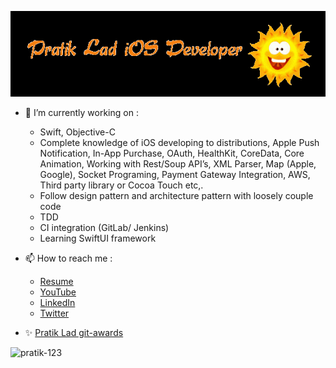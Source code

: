 ![image](https://github.com/pratik-123/pratik-123/blob/master/name.gif)

- 🔭 I’m currently working on :
    - Swift, Objective-C
    - Complete knowledge of iOS developing to distributions, Apple Push Notification, In-App Purchase, OAuth, HealthKit, CoreData, Core Animation, Working with Rest/Soup API’s, XML Parser, Map (Apple, Google), Socket Programing, Payment Gateway Integration, AWS, Third party library or Cocoa Touch etc,.
    - Follow design pattern and architecture pattern with loosely couple code
    - TDD
    - CI integration (GitLab/ Jenkins)
    - Learning SwiftUI framework

- 📫 How to reach me :
	- [Resume](https://pratik-123.github.io/vcard/)
	- [YouTube](https://www.youtube.com/c/PratikLad?sub_confirmation=1)
	- [LinkedIn](https://www.linkedin.com/in/pratik-lad-3280899b/)
	- [Twitter](https://twitter.com/Buntylad3)

- ✨ [Pratik Lad git-awards](http://git-awards.com/users/search?login=pratik-123)

<p> <img src="https://github-readme-stats.vercel.app/api?username=pratik-123&show_icons=true" alt="pratik-123" /> </p>


<!--
	### Hello Friends 👋
**pratik-123/pratik-123** is a ✨ _special_ ✨ repository because its `README.md` (this file) appears on your GitHub profile.

Here are some ideas to get you started:

- 🔭 I’m currently working on ...
- 🌱 I’m currently learning ...
- 👯 I’m looking to collaborate on ...
- 🤔 I’m looking for help with ...
- 💬 Ask me about ...
- 📫 How to reach me: ...
- 😄 Pronouns: ...
- ⚡ Fun fact: ...
-->
